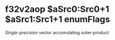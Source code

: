 # f32v2aop $aSrc0:Src0+1 $aSrc1:Src1+1 enumFlags

*Single-precision* vector accumulating outer-product
